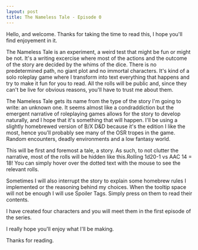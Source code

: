 ```yaml
---
layout: post
title: The Nameless Tale - Episode 0
---
```


Hello, and welcome. Thanks for taking the time to read this, I hope you'll find enjoyement in it.



The Nameless Tale is an experiment, a weird test that might be fun or might be not. It's a writing excercise where most of the actions and the outcome of the story are decided by the whims of the dice. There is no predetermined path, no giant plot and no immortal characters. It's kind of a solo roleplay game where I transform into text everything that happens and try to make it fun for you to read. All the rolls will be public and, since they can't be live for obvious reasons, you'll have to trust me about them. 

The Nameless Tale gets its name from the type of the story I'm going to write: an unknown one. It seems almost like a condraddiction but the emergent narrative of roleplaying games allows for the story to develop naturally, and I hope that it's something that will happen. I'll be using a slightly homebrewed version of B/X D&D because it's the edition I like the most, hence you'll probably see many of the OSR tropes in the game. Random encounters, deadly environments and a low fantasy world. 

This will be first and foremost a tale, a story. As such, to not clutter the narrative, most of the rolls will be <span class="tooltip">hidden like this.<span class="tooltiptext">Rolling 1d20-1 vs AAC 14 = 18!</span></span> You can simply hover over the dotted text with the mouse to see the relevant rolls. 

Sometimes I will also interrupt the story to explain some homebrew rules I implemented or the reasoning behind my choices. When the tooltip space will not be enough I will use Spoiler Tags. Simply press on them to read their contents.




I have created four characters and you will meet them in the first episode of the series.

I really hope you'll enjoy what I'll be making.

Thanks for reading.